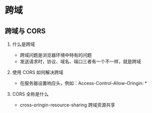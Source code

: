 # 跨域

## 跨域与 CORS

1. 什么是跨域
   - 跨域问题是浏览器环境中特有的问题
   - 发送请求时，协议、域名、端口三者有一个不一样，就是跨域
2. 使用 CORS 如何解决跨域
   - 在服务器设置响应头，例如：Access-Control-Allow-Oringin: \*
3. CORS 全称是什么

   - cross-oringin-resource-sharing 跨域资源共享
